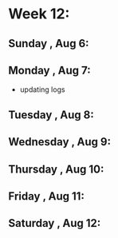 # Week 12:
## Sunday , Aug 6:

## Monday , Aug 7:
- updating logs

## Tuesday , Aug 8:

## Wednesday , Aug 9:

## Thursday , Aug 10:

## Friday , Aug 11:

## Saturday , Aug 12: